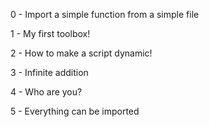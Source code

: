 0 - Import a simple function from a simple file

1 - My first toolbox!

2 - How to make a script dynamic!

3 - Infinite addition

4 - Who are you?

5 - Everything can be imported
